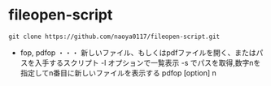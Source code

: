 # fileopen-script
```
git clone https://github.com/naoya0117/fileopen-script.git
```
- fop, pdfop ・・・ 新しいファイル、もしくはpdfファイルを開く、またはパスを入手するスクリプト -l オプションで一覧表示 -s でパスを取得,数字nを指定してn番目に新しいファイルを表示する pdfop [option] n
